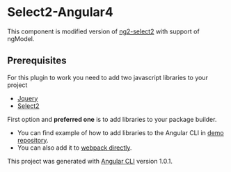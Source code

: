 # Select2-Angular4

This component is modified version of [ng2-select2](https://github.com/NejcZdovc/ng2-select2/) with support of ngModel.

## Prerequisites

For this plugin to work you need to add two javascript libraries to your project
- [Jquery](https://jquery.com/download/)
- [Select2](https://select2.github.io/)

First option and **preferred one** is to add libraries to your package builder.
- You can find example of how to add libraries to the Angular CLI in [demo repository](https://github.com/NejcZdovc/ng2-select2-demo/blob/master/angular-cli.json#L24-L25). 
- You can also add it to [webpack directly](https://stackoverflow.com/questions/28969861/managing-jquery-plugin-dependency-in-webpack#answer-2898947). 

This project was generated with [Angular CLI](https://github.com/angular/angular-cli) version 1.0.1.

